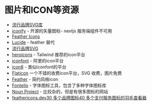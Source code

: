 # 图片和ICON等资源

- [流行品牌SVG库](https://simpleicons.org/)
- [iconify](https://iconify.design/) - 开源的矢量图标- nextjs 服务端组件不可用
- [Feather Icons](https://github.com/feathericons/feather)
- [Lucide](https://github.com/lucide-icons/lucide) - feather 替代
- [流行品牌SVG](https://simpleicons.org/)
- [heroicons](https://heroicons.com/) - Tailwind 推荐的icon平台
- [iconfont](https://www.iconfont.cn/) - 阿里的icon平台
- [icon8](https://icons8.com/) - 类似iconfont的平台
- [Flaticon](https://www.flaticon.com/) 一个不错的收费icon平台，SVG 收费，图片免费
- [Feather](https://feathericons.com/) - 简约风格icon
- [Fontello](https://fontello.com/) - 字体图标工具，包含了多种字体图标库
- [Noun Project](https://thenounproject.com/) - 比较杂的，但是有很多图标的网站
- [feathericons.dev](http://feathericons.dev/)[30 多个品牌图标](https://feathericons.dev/?iconset=brands)[40 多个支付服务图标的羽毛查看器](https://feathericons.dev/?iconset=payments)